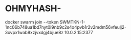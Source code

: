 # OHMYHASH- 



docker swarm join --token SWMTKN-1-1nc06b748ua1bd7nyt0i9nb9c2s4x4pvb1r2v2mdm56vfeulj2-3xvpx1wab8xzjvxdgj4bjue8z 10.0.2.15:2377
